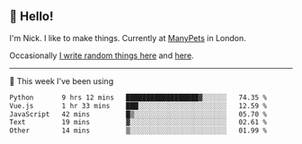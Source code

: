 ## 👋 Hello! 

I'm Nick. I like to make things. Currently at [ManyPets](https://manypets.com) in London.

Occasionally [I write random things here](https://nicksnell.com) and [here](https://twitter.com/nicksnell).

-------

🚀 This week I've been using

<!--START_SECTION:waka-->

```txt
Python       9 hrs 12 mins   ██████████████████▓░░░░░░   74.35 %
Vue.js       1 hr 33 mins    ███░░░░░░░░░░░░░░░░░░░░░░   12.59 %
JavaScript   42 mins         █▒░░░░░░░░░░░░░░░░░░░░░░░   05.70 %
Text         19 mins         ▓░░░░░░░░░░░░░░░░░░░░░░░░   02.61 %
Other        14 mins         ▒░░░░░░░░░░░░░░░░░░░░░░░░   01.99 %
```

<!--END_SECTION:waka-->
